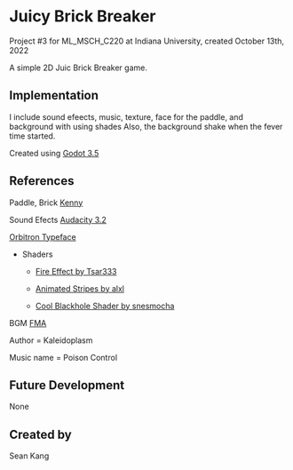 # Juicy Brick Breaker
Project #3 for ML_MSCH_C220 at Indiana University, created October 13th, 2022

A simple 2D Juic Brick Breaker game.

## Implementation
I include sound efeects, music, texture, face for the paddle, and background with using shades
Also, the background shake when the fever time started. 

Created using [Godot 3.5](https://godotengine.org/download)
## References
Paddle, Brick [Kenny](https://kenney.nl/assets/space-shooter-redux)

Sound Efects [Audacity 3.2](https://www.audacityteam.org/)

[Orbitron Typeface](https://www.theleagueofmoveabletype.com/orbitron)

* Shaders
  * [Fire Effect by Tsar333](https://godotshaders.com/shader/fire-effect/)
  
  * [Animated Stripes by alxl](https://godotshaders.com/shader/animated-stripes/)
  
  * [Cool Blackhole Shader by snesmocha](https://godotshaders.com/shader/cool-blackhole-shader/)
  
BGM [FMA](https://freemusicarchive.org/)

  Author = Kaleidoplasm
  
  Music name = Poison Control
  
 

## Future Development
None

## Created by
Sean Kang
